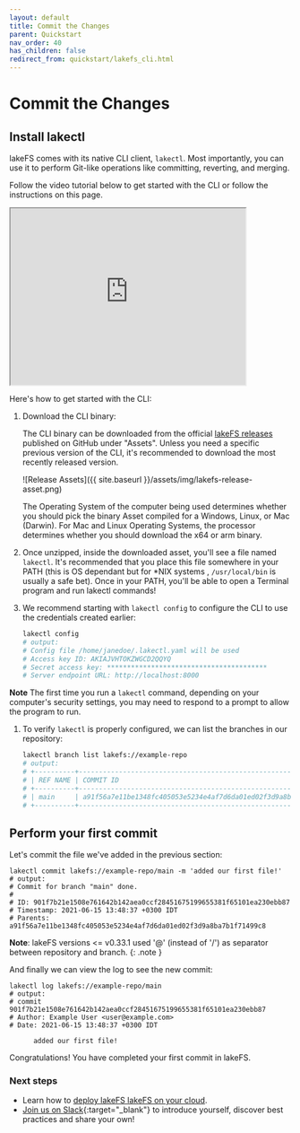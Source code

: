 ```yaml
---
layout: default
title: Commit the Changes
parent: Quickstart
nav_order: 40
has_children: false
redirect_from: quickstart/lakefs_cli.html
---
```


# Commit the Changes

## Install lakectl

lakeFS comes with its  native CLI client, `lakectl`. 
Most importantly, you can use it to perform Git-like operations like committing, reverting, and merging.

Follow the video tutorial below to get started with the CLI or follow the instructions on this page.

<iframe width="420" height="315" src="https://www.youtube.com/embed/8nO7RT411nA"></iframe>

Here's how to get started with the CLI:

  1. Download the CLI binary:

     The CLI binary can be downloaded from the official [lakeFS releases](https://github.com/treeverse/lakeFS/releases) published on GitHub under "Assets". Unless you need a specific previous version of the CLI, it's recommended to download the most recently released version.

      ![Release Assets]({{ site.baseurl }}/assets/img/lakefs-release-asset.png)

     The Operating System of the computer being used determines whether you should pick the binary Asset compiled for a Windows, Linux, or Mac (Darwin). For Mac and Linux Operating Systems, the processor determines whether you should download the x64 or arm binary. 
  
  
  1. Once unzipped, inside the downloaded asset, you'll see a file named `lakectl`. It's recommended that you place this file somewhere in your PATH (this is OS dependant but for *NIX systems , `/usr/local/bin` is usually a safe bet). Once in your PATH, you'll be able to open a Terminal program and run lakectl commands!

  1. We recommend starting with `lakectl config` to configure the CLI to use the credentials created earlier:

     ```bash
     lakectl config
     # output:
     # Config file /home/janedoe/.lakectl.yaml will be used
     # Access key ID: AKIAJVHTOKZWGCD2QQYQ
     # Secret access key: ****************************************
     # Server endpoint URL: http://localhost:8000
     ```
   **Note** The first time you run a `lakectl` command, depending on your computer's security settings, you may need to respond to a prompt to allow the program to run. 

  1. To verify `lakectl` is properly configured, we can list the branches in our repository:

     ```bash
     lakectl branch list lakefs://example-repo
     # output:
     # +----------+------------------------------------------------------------------+
     # | REF NAME | COMMIT ID                                                        |
     # +----------+------------------------------------------------------------------+
     # | main     | a91f56a7e11be1348fc405053e5234e4af7d6da01ed02f3d9a8ba7b1f71499c8 |
     # +----------+------------------------------------------------------------------+
     ```
  
## Perform your first commit

Let's commit the file we've added in the previous section:

```
lakectl commit lakefs://example-repo/main -m 'added our first file!'
# output:
# Commit for branch "main" done.
# 
# ID: 901f7b21e1508e761642b142aea0ccf28451675199655381f65101ea230ebb87
# Timestamp: 2021-06-15 13:48:37 +0300 IDT
# Parents: a91f56a7e11be1348fc405053e5234e4af7d6da01ed02f3d9a8ba7b1f71499c8
```

**Note**: lakeFS versions <= v0.33.1 used '@' (instead of '/') as separator between repository and branch.
{: .note }

And finally we can view the log to see the new commit:
```
lakectl log lakefs://example-repo/main
# output:  
# commit 901f7b21e1508e761642b142aea0ccf28451675199655381f65101ea230ebb87
# Author: Example User <user@example.com>
# Date: 2021-06-15 13:48:37 +0300 IDT
  
      added our first file! 
```

Congratulations! You have completed your first commit in lakeFS.

### Next steps

* Learn how to [deploy lakeFS lakeFS on your cloud](../deploy/index.md).
* [Join us on Slack](https://lakefs.io/slack){:target="_blank"} to introduce yourself, discover best practices and share your own!
